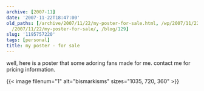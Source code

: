 ```yaml
---
archive: [2007-11]
date: '2007-11-22T18:47:00'
old_paths: [/archive/2007/11/22/my-poster-for-sale.html, /wp/2007/11/22/my-poster-for-sale/,
  /2007/11/22/my-poster-for-sale/, /blog/129]
slug: '1195757220'
tags: [personal]
title: my poster - for sale
---
```


well, here is a poster that some adoring fans made for me. contact me for
pricing information.

{{< image filenum="1" alt="bismarkisms" sizes="1035, 720, 360" >}}

